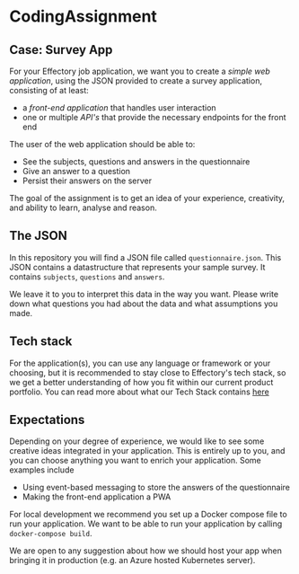 # CodingAssignment

## Case: Survey App

For your Effectory job application, we want you to create a _simple web application_, using the JSON provided to create a survey application, consisting of at least:
- a _front-end application_ that handles user interaction
- one or multiple _API's_ that provide the necessary endpoints for the front end

The user of the web application should be able to:
- See the subjects, questions and answers in the questionnaire
- Give an answer to a question
- Persist their answers on the server

The goal of the assignment is to get an idea of your experience, creativity, and ability to learn, analyse and reason.

## The JSON

In this repository you will find a JSON file called `questionnaire.json`. This JSON contains a datastructure that represents your sample survey. It contains `subjects`, `questions` and `answers`.

We leave it to you to interpret this data in the way you want. Please write down what questions you had about the data and what assumptions you made.

## Tech stack

For the application(s), you can use any language or framework or your choosing, but it is recommended to stay close to Effectory's tech stack, so we get a better understanding of how you fit within our current product portfolio. You can read more about what our Tech Stack contains [here](https://tech.effectory.com/)

## Expectations

Depending on your degree of experience, we would like to see some creative ideas integrated in your application. This is entirely up to you, and you can choose anything you want to enrich your application. Some examples include
- Using event-based messaging to store the answers of the questionnaire
- Making the front-end application a PWA

For local development we recommend you set up a Docker compose file to run your application. We want to be able to run your application by calling `docker-compose build`.

We are open to any suggestion about how we should host your app when bringing it in production (e.g. an Azure hosted Kubernetes server).

